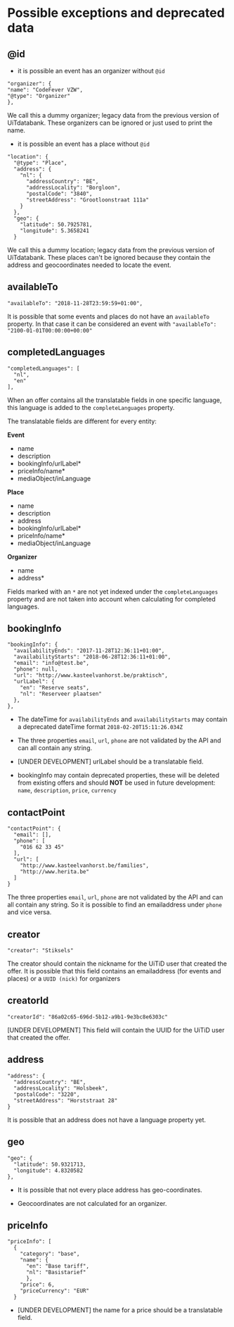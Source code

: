 ---
---

# Possible exceptions and deprecated data

## @id

* it is possible an event has an organizer without `@id`
```
"organizer": {
"name": "CodeFever VZW",
"@type": "Organizer"
},
```
We call this a dummy organizer; legacy data from the previous version of UiTdatabank. These organizers can be ignored or just used to print the name.

* it is possible an event has a place without `@id`

```
"location": {
  "@type": "Place",
  "address": {
    "nl": {
      "addressCountry": "BE",
      "addressLocality": "Borgloon",
      "postalCode": "3840",
      "streetAddress": "Grootloonstraat 111a"
    }
  },
  "geo": {
    "latitude": 50.7925781,
    "longitude": 5.3658241
  }
```

We call this a dummy location; legacy data from the previous version of UiTdatabank. These places can't be ignored because they contain the address and geocoordinates needed to locate the event.


## availableTo

```
"availableTo": "2018-11-28T23:59:59+01:00",
```
It is possible that some events and places do not have an `availableTo` property. In that case it can be considered an event with `"availableTo": "2100-01-01T00:00:00+00:00"`

## completedLanguages

```
"completedLanguages": [
  "nl",
  "en"
],
```
When an offer contains all the translatable fields in one specific language, this language is added to the `completeLanguages` property.

The translatable fields are different for every entity:

**Event**
* name
* description
* bookingInfo/urlLabel*
* priceInfo/name*
* mediaObject/inLanguage

**Place**
* name
* description
* address
* bookingInfo/urlLabel*
* priceInfo/name*
* mediaObject/inLanguage

**Organizer**
* name
* address*

Fields marked with an `*` are not yet indexed under the `completeLanguages` property and are not taken into account when calculating for completed languages.

## bookingInfo

```
"bookingInfo": {
  "availabilityEnds": "2017-11-28T12:36:11+01:00",
  "availabilityStarts": "2018-06-28T12:36:11+01:00",
  "email": "info@test.be",
  "phone": null,
  "url": "http://www.kasteelvanhorst.be/praktisch",
  "urlLabel": {
    "en": "Reserve seats",
    "nl": "Reserveer plaatsen"
  },
},
```

* The dateTime for `availabilityEnds` and `availabilityStarts` may contain a deprecated dateTime format `2018-02-20T15:11:26.034Z`

* The three properties `email`, `url`, `phone` are not validated by the API and can all contain any string.

* [UNDER DEVELOPMENT] urlLabel should be a translatable field.

* bookingInfo may contain deprecated properties, these will be deleted from existing offers and should **NOT** be used in future development: `name`, `description`, `price`, `currency`

## contactPoint

```
"contactPoint": {
  "email": [],
  "phone": [
    "016 62 33 45"
  ],
  "url": [
    "http://www.kasteelvanhorst.be/families",
    "http://www.herita.be"
  ]
}
```

The three properties `email`, `url`, `phone` are not validated by the API and can all contain any string. So it is possible to find an emailaddress under `phone` and vice versa.

## creator

```
"creator": "Stiksels"
```

The creator should contain the nickname for the UiTiD user that created the offer. It is possible that this field contains an emailaddress (for events and places) or a `UUID (nick)` for organizers

## creatorId

```
"creatorId": "86a02c65-696d-5b12-a9b1-9e3bc8e6303c"
```

[UNDER DEVELOPMENT] This field will contain the UUID for the UiTiD user that created the offer.

## address

```
"address": {
  "addressCountry": "BE",
  "addressLocality": "Holsbeek",
  "postalCode": "3220",
  "streetAddress": "Horststraat 28"
}
  ```

It is possible that an address does not have a language property yet.

## geo

```
"geo": {
  "latitude": 50.9321713,
  "longitude": 4.8320582
},
```

* It is possible that not every place address has geo-coordinates.

* Geocoordinates are not calculated for an organizer.


## priceInfo

```
"priceInfo": [
  {
    "category": "base",
    "name": {
      "en": "Base tariff",
      "nl": "Basistarief"
      },
    "price": 6,
    "priceCurrency": "EUR"
  }
```

* [UNDER DEVELOPMENT] the name for a price should be a translatable field.
